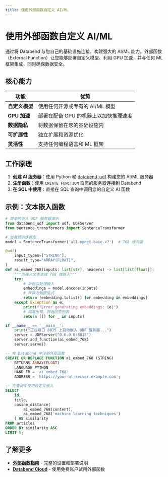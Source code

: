 ```yaml
---
title: 使用外部函数自定义 AI/ML
---
```


# 使用外部函数自定义 AI/ML

通过将 Databend 与您自己的基础设施连接，构建强大的 AI/ML 能力。外部函数（External Function）让您能够部署自定义模型、利用 GPU 加速，并与任何 ML 框架集成，同时确保数据安全。

## 核心能力

| 功能 | 优势 |
|---------|----------|
| **自定义模型** | 使用任何开源或专有的 AI/ML 模型 |
| **GPU 加速** | 部署在配备 GPU 的机器上以加快推理速度 |
| **数据隐私** | 将数据保留在您的基础设施内 |
| **可扩展性** | 独立扩展和资源优化 |
| **灵活性** | 支持任何编程语言和 ML 框架 |

## 工作原理

1. **创建 AI 服务器**：使用 Python 和 [databend-udf](https://pypi.org/project/databend-udf) 构建您的 AI/ML 服务器
2. **注册函数**：使用 `CREATE FUNCTION` 将您的服务器连接到 Databend
3. **在 SQL 中使用**：直接在 SQL 查询中调用您的自定义 AI 函数

## 示例：文本嵌入函数

```python
# 简单的嵌入 UDF 服务器演示
from databend_udf import udf, UDFServer
from sentence_transformers import SentenceTransformer

# 加载预训练模型
model = SentenceTransformer('all-mpnet-base-v2')  # 768 维向量

@udf(
    input_types=["STRING"],
    result_type="ARRAY(FLOAT)",
)
def ai_embed_768(inputs: list[str], headers) -> list[list[float]]:
    """为输入文本生成 768 维嵌入"""
    try:
        # 单批次处理输入
        embeddings = model.encode(inputs)
        # 转换为列表格式
        return [embedding.tolist() for embedding in embeddings]
    except Exception as e:
        print(f"Error generating embeddings: {e}")
        # 如果出错，则返回空列表
        return [[] for _ in inputs]

if __name__ == '__main__':
    print("正在端口 8815 上启动嵌入 UDF 服务器...")
    server = UDFServer("0.0.0.0:8815")
    server.add_function(ai_embed_768)
    server.serve()
```

```sql
-- 在 Databend 中注册外部函数
CREATE OR REPLACE FUNCTION ai_embed_768 (STRING)
    RETURNS ARRAY(FLOAT)
    LANGUAGE PYTHON
    HANDLER = 'ai_embed_768'
    ADDRESS = 'https://your-ml-server.example.com';

-- 在查询中使用自定义嵌入
SELECT
    id,
    title,
    cosine_distance(
        ai_embed_768(content),
        ai_embed_768('machine learning techniques')
    ) AS similarity
FROM articles
ORDER BY similarity ASC
LIMIT 5;
```

## 了解更多

- **[外部函数指南](/guides/query/advanced/external-function)** - 完整的设置和部署说明
- **[Databend Cloud](https://databend.cn)** - 使用免费账户试用外部函数